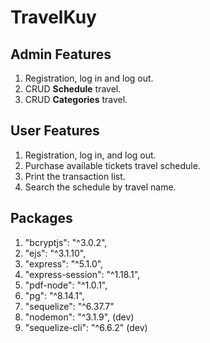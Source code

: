 # TravelKuy

## Admin Features

1. Registration, log in and log out.
2. CRUD **Schedule** travel.
3. CRUD **Categories** travel.

## User Features
1. Registration, log in, and log out.
2. Purchase available tickets travel schedule.
3. Print the transaction list.
4. Search the schedule by travel name.

## Packages
1. "bcryptjs": "^3.0.2",
2. "ejs": "^3.1.10",
3. "express": "^5.1.0",
4. "express-session": "^1.18.1",
5. "pdf-node": "^1.0.1",
6. "pg": "^8.14.1",
7. "sequelize": "^6.37.7"
8. "nodemon": "^3.1.9", (dev)
9. "sequelize-cli": "^6.6.2" (dev)